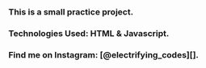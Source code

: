 ### This is a small practice project.

### Technologies Used: HTML & Javascript.

### Find me on Instagram: [@electrifying_codes][].

[Instgram]: https://www.instagram.com/electrifying_codes